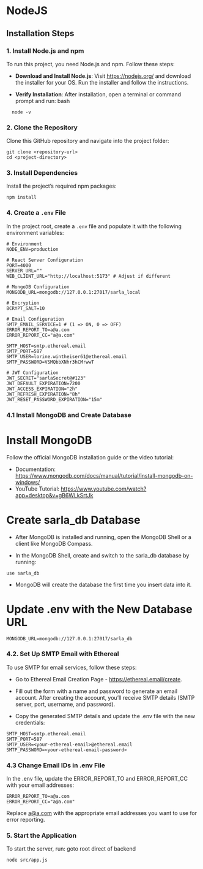 # NodeJS


## Installation Steps

### 1. Install Node.js and npm
To run this project, you need Node.js and npm. Follow these steps:

- **Download and Install Node.js**: Visit https://nodejs.org/ and download the installer for your OS. Run the installer and follow the instructions.
  
- **Verify Installation**: After installation, open a terminal or command prompt and run:
  bash
```
  node -v
```

### 2. Clone the Repository
Clone this GitHub repository and navigate into the project folder:
```
git clone <repository-url>
cd <project-directory>
```

### 3. Install Dependencies
Install the project’s required npm packages:
```
npm install
```

### 4. Create a `.env` File
In the project root, create a `.env` file and populate it with the following environment variables:

```env
# Environment
NODE_ENV=production

# React Server Configuration
PORT=4000
SERVER_URL=""
WEB_CLIENT_URL="http://localhost:5173" # Adjust if different

# MongoDB Configuration
MONGODB_URL=mongodb://127.0.0.1:27017/sarla_local

# Encryption
BCRYPT_SALT=10

# Email Configuration
SMTP_EMAIL_SERVICE=1 # (1 => ON, 0 => OFF)
ERROR_REPORT_TO=a@a.com
ERROR_REPORT_CC="a@a.com"

SMTP_HOST=smtp.ethereal.email
SMTP_PORT=587
SMTP_USER=lorine.wintheiser61@ethereal.email
SMTP_PASSWORD=VSMQbbXNhr3hCMrwwT

# JWT Configuration
JWT_SECRET="sarlaSecret@#123"
JWT_DEFAULT_EXPIRATION=7200
JWT_ACCESS_EXPIRATION="2h"
JWT_REFRESH_EXPIRATION="8h"
JWT_RESET_PASSWORD_EXPIRATION="15m"
```


### 4.1 Install MongoDB and Create Database
# Install MongoDB
Follow the official MongoDB installation guide or the video tutorial:

- Documentation: https://www.mongodb.com/docs/manual/tutorial/install-mongodb-on-windows/
-  YouTube Tutorial: https://www.youtube.com/watch?app=desktop&v=gB6WLkSrtJk

# Create sarla_db Database
- After MongoDB is installed and running, open the MongoDB Shell or a client like MongoDB Compass.

- In the MongoDB Shell, create and switch to the sarla_db database by running:
```
use sarla_db
```
- MongoDB will create the database the first time you insert data into it.

# Update .env with the New Database URL
```
MONGODB_URL=mongodb://127.0.0.1:27017/sarla_db
```


### 4.2. Set Up SMTP Email with Ethereal
To use SMTP for email services, follow these steps:

- Go to Ethereal Email Creation Page - https://ethereal.email/create.

- Fill out the form with a name and password to generate an email account. After creating the account, you’ll receive SMTP details (SMTP server, port, username, and password).

- Copy the generated SMTP details and update the .env file with the new credentials:
```
SMTP_HOST=smtp.ethereal.email
SMTP_PORT=587
SMTP_USER=<your-ethereal-email>@ethereal.email
SMTP_PASSWORD=<your-ethereal-email-password>
```

### 4.3 Change Email IDs in .env File
In the .env file, update the ERROR_REPORT_TO and ERROR_REPORT_CC with your email addresses:
```
ERROR_REPORT_TO=a@a.com
ERROR_REPORT_CC="a@a.com"
```

Replace a@a.com with the appropriate email addresses you want to use for error reporting.


### 5. Start the Application
To start the server, run: goto root direct of backend
```
node src/app.js

```